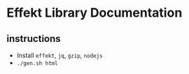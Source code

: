 # Effekt Library Documentation

## instructions

-   Install `effekt`, `jq`, `gzip`, `nodejs`
-   `./gen.sh html`
